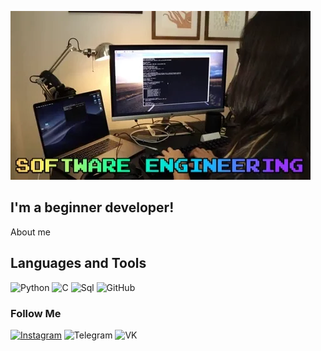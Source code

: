 ![Header](https://github.com/XenixFSociety/XenixFSociety/blob/main/assets/giphy.webp)

## I'm a beginner developer! 

About me

## Languages and Tools
![Python](https://img.shields.io/badge/-Python-black?style=for-the-badge&logo=python&logocolor=pink)
![C](https://img.shields.io/badge/-C-black?style=for-the-badge&logo=c&logocolor=pink)
![Sql](https://img.shields.io/badge/-Sql-black?style=for-the-badge&logo=mysql&logocolor=pink)
![GitHub](https://img.shields.io/badge/-Git-black?style=for-the-badge&logo=github&logocolor=pink)

### Follow Me
[![Instagram](https://img.shields.io/badge/-Instagram-black?style=for-the-badge&logo=instagram&logocolor=pink)](https:/t.me/xen1xxx)
![Telegram](https://img.shields.io/badge/-Telegram-black?style=for-the-badge&logo=telegram&logocolor=pink)
![VK](https://img.shields.io/badge/-VK-black?style=for-the-badge&logo=Vk&logocolor=pink)